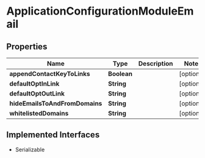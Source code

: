 

# ApplicationConfigurationModuleEmail


## Properties

| Name | Type | Description | Notes |
|------------ | ------------- | ------------- | -------------|
|**appendContactKeyToLinks** | **Boolean** |  |  [optional] |
|**defaultOptInLink** | **String** |  |  [optional] |
|**defaultOptOutLink** | **String** |  |  [optional] |
|**hideEmailsToAndFromDomains** | **String** |  |  [optional] |
|**whitelistedDomains** | **String** |  |  [optional] |


## Implemented Interfaces

* Serializable

